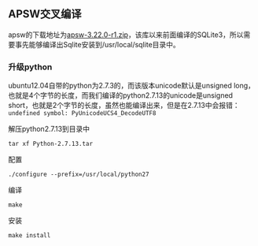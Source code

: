 ## APSW交叉编译

apsw的下载地址为[apsw-3.22.0-r1.zip](https://github.com/rogerbinns/apsw/releases/download/3.22.0-r1/apsw-3.22.0-r1.zip)，该库以来前面编译的SQLite3，所以需要事先能够编译出Sqlite安装到/usr/local/sqlite目录中。

### 升级python

ubuntu12.04自带的python为2.7.3的，而该版本unicode默认是unsigned long，也就是4个字节的长度，而我们编译的python2.7.13的unicode是unsigned short，也就是2个字节的长度，虽然也能编译出来，但是在2.7.13中会报错：`undefined symbol: PyUnicodeUCS4_DecodeUTF8`

解压python2.7.13到目录中

```
tar xf Python-2.7.13.tar  
```

配置

```
./configure --prefix=/usr/local/python27
```

编译

```
make
```

安装

```
make install
```



